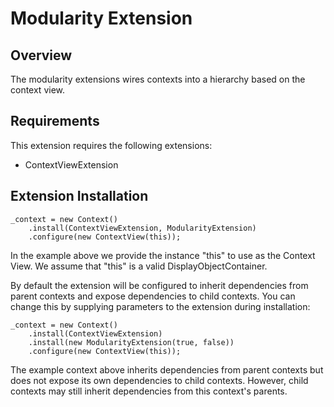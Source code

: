 # Modularity Extension

## Overview

The modularity extensions wires contexts into a hierarchy based on the context view.

## Requirements

This extension requires the following extensions:

+ ContextViewExtension

## Extension Installation

    _context = new Context()
    	.install(ContextViewExtension, ModularityExtension)
    	.configure(new ContextView(this));

In the example above we provide the instance "this" to use as the Context View. We assume that "this" is a valid DisplayObjectContainer.

By default the extension will be configured to inherit dependencies from parent contexts and expose dependencies to child contexts. You can change this by supplying parameters to the extension during installation:

    _context = new Context()
        .install(ContextViewExtension)
	    .install(new ModularityExtension(true, false))
    	.configure(new ContextView(this));

The example context above inherits dependencies from parent contexts but does not expose its own dependencies to child contexts. However, child contexts may still inherit dependencies from this context's parents.

